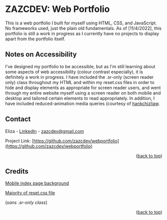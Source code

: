 <div id="top"></div>

# ZAZCDEV: Web Portfolio
This is a web portfolio I built for myself using HTML, CSS, and JavaScript. No frameworks used, just the plain old fundamentals. As of [11/4/2022], this portfolio is still a work in progress as I currently have no projects to display apart from the portfolio itself. 






## Notes on Accessibility
I've designed my portfolio to be accessible, but as I'm still learning about some aspects of web accessibility (colour contrast especially), it is definitely a work in progress. I have included the .sr-only (screen reader only) class throughout my HTML and within my reset.css files in order to hide and display elements as appropriate for screen reader users, and went through my entire website myself using a screen reader on both mobile and desktop and tailored certain elements to read appropriately. In addition, I have included reduced-animation media queries (courtesy of [hankchizljaw](https://github.com/hankchizljaw/modern-css-reset).  







## Contact

Eliza - [LinkedIn](https://www.linkedin.com/in/zazcdev/) - zazcdev@gmail.com

Project Link: [https://github.com/zazcdev/webportfolio](https://github.com/zazcdev/webportfolio)

<p align="right">(<a href="#top">back to top</a>)</p>






## Credits

[Mobile index page background](https://unsplash.com/@enka80)


[Majority of reset.css file](https://github.com/hankchizljaw/modern-css-reset)

(*sans .sr-only class*)

<p align="right">(<a href="#top">back to top</a>)</p>
